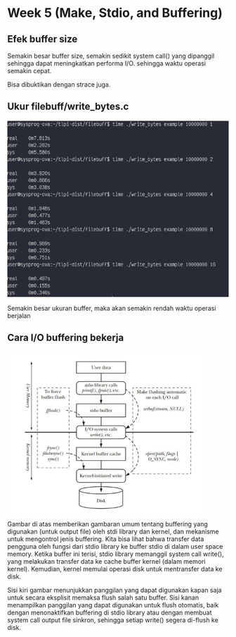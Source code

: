 # Week 5 (Make, Stdio, and Buffering)

## Efek buffer size
Semakin besar buffer size, semakin sedikit system call() yang dipanggil sehingga dapat meningkatkan performa I/O. sehingga waktu operasi semakin cepat.

Bisa dibuktikan dengan strace juga.

## Ukur ​filebuff/write_bytes.c

<img src="./time.png">

Semakin besar ukuran buffer, maka akan semakin rendah waktu operasi berjalan

## Cara I/O buffering bekerja

<img src="./io.png">

Gambar di atas memberikan gambaran umum tentang buffering yang digunakan (untuk output file) oleh stdi library dan kernel, dan mekanisme untuk mengontrol jenis buffering. Kita bisa lihat bahwa transfer data pengguna oleh fungsi dari stdio library ke buffer stdio di dalam user space memory. Ketika buffer ini terisi, stdio library memanggil system call write(), yang melakukan transfer data ke cache buffer kernel (dalam memori kernel). Kemudian, kernel memulai operasi disk untuk mentransfer data ke disk.

Sisi kiri gambar menunjukkan panggilan yang dapat digunakan kapan saja untuk secara eksplisit memaksa flush salah satu buffer. Sisi kanan menampilkan panggilan yang dapat digunakan untuk flush otomatis, baik dengan menonaktifkan buffering di stdio library atau dengan membuat system call output file sinkron, sehingga setiap write() segera di-flush ke disk.
